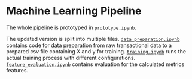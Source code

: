 # Machine Learning Pipeline

The whole pipeline is prototyped in [```prototype.ipynb```](prototype.ipynb).

The updated version is split into multiple files. 
[```data_preparation.ipynb```](data_preparation.ipynb) contains code for data preparation from raw transactional data to a prepared csv file containing X and y for training. 
[```training.ipynb```](training.ipynb) runs the actual training process with different configurations.
[```feature_evaluation.ipynb```](feature_evaluation.ipynb) contains evaluation for the calculated metrics features.